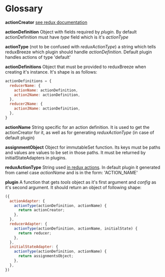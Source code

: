 # Glossary

**actionCreator**
[see redux documentation](http://redux.js.org/docs/basics/Actions.html#action-creators)

**actionDefinition**
Object with fields required by *plugin*. By default actionDefinition must have *type* field which is it's *actionType*

**actionType**
(not to be confused with *reduxActionType*) a string which tells reduxBreeze which plugin should handle *actionDefinition*. Default plugin handles actions of type 'default'

**actionDefinitions**
Object that must be provided to reduxBreeze when creating it's instance. It's shape is as follows:
```javascript
actionDefinitions = {
  reducerName: {
    actionName: actionDefinition,
    action2Name: actionDefinition,
  },
  reducer2Name: {
    action3Name: actionDefinition,
  },
}
```

**actionName**
String specific for an action definition. It is used to get the actionCreator for it, as well as for generating *reduxActionType* (in case of default plugin)

**assignmentObject**
Object for immutableSet function. Its keys must be paths and values are values to be set in those paths. It must be returned by initialStateAdapters in plugins.

**reduxActionType**
String used [in redux actions](http://redux.js.org/docs/basics/Actions.html). In default plugin it generated from camel case *actionName* and is in the form: 'ACTION_NAME'

**plugin**
A function that gets *tools* object as it's first argument and *config* as it's second argument. It should return an object of following shape:
```javascript
({
  actionAdapter: {
    actionType(actionDefinition, actionName) {
      return actionCreator;
    },
  },
  reducerAdapter: {
    actionType(actionDefinition, actionName, initialState) {
      return reducer;
    },
  },
  initialStateAdapter: {
    actionType(actionDefinition, actionName) {
      return assignmentsObject;
    },
  },
})
```
